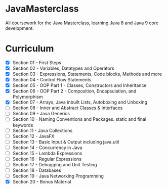 # JavaMasterclass
All coursework for the Java Masterclass, learning Java 8 and Java 9 core development.


# Curriculum

- [x] Section 01 - First Steps
- [x] Section 02 - Variables, Datatypes and Operators
- [x] Section 03 - Expressions, Statements, Code blocks, Methods and more
- [x] Section 04 - Control Flow Statements
- [x] Section 05 - OOP Part 1 - Classes, Constructors and Inheritance
- [x] Section 06 - OOP Part 2 - Composition, Encapsulation, and Polymorphism
- [x] Section 07 - Arrays, Java inbuilt Lists, Autoboxing and Unboxing
- [ ] Section 08 - Inner and Abstract Classes & Interfaces
- [ ] Section 09 - Java Generics
- [ ] Section 10 - Naming Conventions and Packages. static and final keywords
- [ ] Section 11 - Java Collections
- [ ] Section 12 - JavaFX
- [ ] Section 13 - Basic Input & Output including java.util
- [ ] Section 14 - Concurrency in Java
- [ ] Section 15 - Lambda Expressions
- [ ] Section 16 - Regular Expressions
- [ ] Section 17 - Debugging and Unit Testing
- [ ] Section 18 - Databases
- [ ] Section 19 - Java Networking Programming
- [x] Section 20 - Bonus Material

